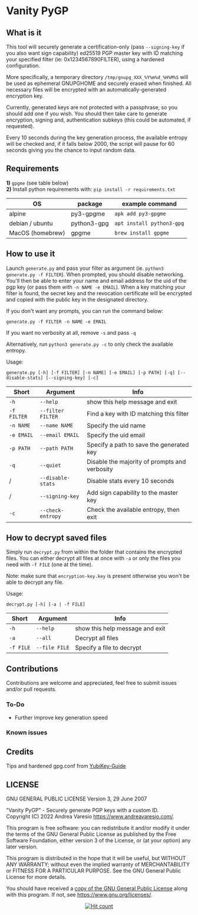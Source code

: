 # Vanity PyGP

## What is it
This tool will securely generate a certification-only (pass `--signing-key` if you also want sign capability) ed25519 PGP master key with ID matching your specified filter (ie: 0x1234567890FILTER), using a hardened configuration.

More specifically, a temporary directory `/tmp/gnupg_XXX_%Y%m%d_%H%M%S` will be used as ephemeral GNUPGHOME and securely erased when finished. All necessary files will be encrypted with an automatically-generated encryption key.

Currently, generated keys are not protected with a passphrase, so you should add one if you wish. You should then take care to generate encryption, signing and, authentication subkeys (this could be automated, if requested).

Every 10 seconds during the key generation process, the available entropy will be checked and, if it falls below 2000, the script will pause for 60 seconds giving you the chance to input random data.

## Requirements
**1)** `gpgme` (see table below)<br />
**2)** Install python requirements with: `pip install -r requirements.txt`

OS | package | example command
---|---|---
alpine | py3-gpgme | `apk add py3-gpgme`
debian / ubuntu | python3-gpg | `apt install python3-gpg`
MacOS (homebrew) | gpgme | `brew install gpgme`

## How to use it
Launch `generate.py` and pass your filter as argument (ie. `python3 generate.py -f FILTER`). When prompted, you should disable networking. You'll then be able to enter your name and email address for the uid of the pgp key (or pass them with `-n NAME -e EMAIL`). When a key matching your filter is found, the secret key and the revocation certificate will be encrypted and copied with the public key in the designated directory.

If you don't want any prompts, you can run the command below:
```
generate.py -f FILTER -n NAME -e EMAIL
```
If you want no verbosity at all, remove `-s` and pass `-q`

Alternatively, run `python3 generate.py -c` to only check the available entropy.

Usage:
```
generate.py [-h] [-f FILTER] [-n NAME] [-e EMAIL] [-p PATH] [-q] [--disable-stats] [--signing-key] [-c]
```

Short | Argument | Info
---|---|---
`-h` | `--help` | show this help message and exit
`-f FILTER` | `--filter FILTER` | Find a key with ID matching this filter
`-n NAME` | `--name NAME` | Specify the uid name
`-e EMAIL` | `--email EMAIL` | Specify the uid email
`-p PATH` | `--path PATH `| Specify a path to save the generated key
`-q` | `--quiet` | Disable the majority of prompts and verbosity
/ | `--disable-stats` | Disable stats every 10 seconds
/ | `--signing-key` | Add sign capability to the master key
`-c` | `--check-entropy` | Check the available entropy, then exit

## How to decrypt saved files
Simply run `decrypt.py` from within the folder that contains the encrypted files. You can either decrypt all files at once with `-a` or only the files you need with `-f FILE` (one at the time).

Note: make sure that `encryption-key.key` is present otherwise you won't be able to decrypt any file.

Usage:
```
decrypt.py [-h] [-a | -f FILE]
```
Short | Argument | Info
---|---|---
`-h` | `--help` | show this help message and exit
`-a` | `--all` | Decrypt all files
`-f FILE` | `--file FILE` | Specify a file to decrypt

## Contributions
Contributions are welcome and appreciated, feel free to submit issues and/or pull requests.

### To-Do
- Further improve key generation speed

### Known issues

## Credits
Tips and hardened gpg.conf from [YubiKey-Guide](https://github.com/drduh/YubiKey-Guide)

## LICENSE

GNU GENERAL PUBLIC LICENSE
Version 3, 29 June 2007

"Vanity PyGP" - Securely generate PGP keys with a custom ID.<br />
Copyright (C) 2022 Andrea Varesio <https://www.andreavaresio.com/>.

This program is free software: you can redistribute it and/or modify
it under the terms of the GNU General Public License as published by
the Free Software Foundation, either version 3 of the License, or
(at your option) any later version.

This program is distributed in the hope that it will be useful,
but WITHOUT ANY WARRANTY; without even the implied warranty of
MERCHANTABILITY or FITNESS FOR A PARTICULAR PURPOSE.  See the
GNU General Public License for more details.

You should have received a [copy of the GNU General Public License](https://github.com/andrea-varesio/vanity-PyGP/blob/main/LICENSE)
along with this program.  If not, see <https://www.gnu.org/licenses/>.

<div align="center">
<a href="https://github.com/andrea-varesio/vanity-PyGP/">
  <img src="http://hits.dwyl.com/andrea-varesio/vanity-PyGP.svg?style=flat-square" alt="Hit count" />
</a>
</div>

